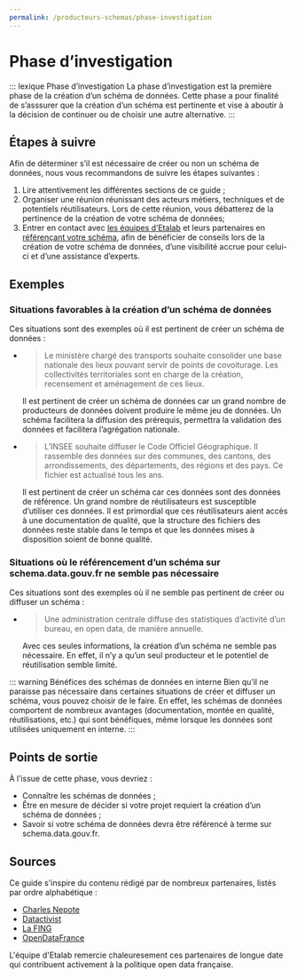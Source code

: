 ```yaml
---
permalink: /producteurs-schemas/phase-investigation
---
```


# Phase d’investigation

::: lexique Phase d’investigation
La phase d’investigation est la première phase de la création d’un schéma de données. Cette phase a pour finalité de s’asssurer que la création d’un schéma est pertinente et vise à aboutir à la décision de continuer ou de choisir une autre alternative.
::: 

## Étapes à suivre
Afin de déterminer s’il est nécessaire de créer ou non un schéma de données, nous vous recommandons de suivre les étapes suivantes :

1. Lire attentivement les différentes sections de ce guide ;
1. Organiser une réunion réunissant des acteurs métiers, techniques et de potentiels réutilisateurs. Lors de cette réunion, vous débatterez de la pertinence de la création de votre schéma de données;
1. Entrer en contact avec [les équipes d’Etalab](https://www.etalab.gouv.fr/contact) et leurs partenaires en [référençant votre schéma](4-integration-schema-datagouv.md#qui-peut-référencer-des-schémas-), afin de bénéficier de conseils lors de la création de votre schéma de données, d’une visibilité accrue pour celui-ci et d’une assistance d’experts.

## Exemples

### Situations favorables à la création d’un schéma de données

Ces situations sont des exemples où il est pertinent de créer un schéma de données :

-
    > Le ministère chargé des transports souhaite consolider une base nationale des lieux pouvant servir de points de covoiturage. Les collectivités territoriales sont en charge de la création, recensement et aménagement de ces lieux.

    Il est pertinent de créer un schéma de données car un grand nombre de producteurs de données doivent produire le même jeu de données. Un schéma facilitera la diffusion des prérequis, permettra la validation des données et facilitera l’agrégation nationale.
-
    > L’INSEE souhaite diffuser le Code Officiel Géographique. Il rassemble des données sur des communes, des cantons, des arrondissements, des départements, des régions et des pays. Ce fichier est actualisé tous les ans.

    Il est pertinent de créer un schéma car ces données sont des données de référence. Un grand nombre de réutilisateurs est susceptible d’utiliser ces données. Il est primordial que ces réutilisateurs aient accès à une documentation de qualité, que la structure des fichiers des données reste stable dans le temps et que les données mises à disposition soient de bonne qualité.

### Situations où le référencement d’un schéma sur schema.data.gouv.fr ne semble pas nécessaire

Ces situations sont des exemples où il ne semble pas pertinent de créer ou diffuser un schéma :

-
    > Une administration centrale diffuse des statistiques d’activité d’un bureau, en open data, de manière annuelle.

    Avec ces seules informations, la création d’un schéma ne semble pas nécessaire. En effet, il n’y a qu’un seul producteur et le potentiel de réutilisation semble limité.

::: warning Bénéfices des schémas de données en interne
Bien qu’il ne paraisse pas nécessaire dans certaines situations de créer et diffuser un schéma, vous pouvez choisir de le faire. En effet, les schémas de données comportent de nombreux avantages (documentation, montée en qualité, réutilisations, etc.) qui sont bénéfiques, même lorsque les données sont utilisées uniquement en interne.
:::

## Points de sortie
À l’issue de cette phase, vous devriez :

- Connaître les schémas de données ;
- Être en mesure de décider si votre projet requiert la création d’un schéma de données ;
- Savoir si votre schéma de données devra être référencé à terme sur schema.data.gouv.fr.

## Sources

Ce guide s'inspire du contenu rédigé par de nombreux partenaires, listés par ordre alphabétique :

- [Charles Nepote](https://twitter.com/charlesnepote)
- [Datactivist](https://datactivist.coop)
- [La FING](https://fing.org)
- [OpenDataFrance](http://www.opendatafrance.net)

L'équipe d'Etalab remercie chaleuresement ces partenaires de longue date qui contribuent activement à la politique open data française.
